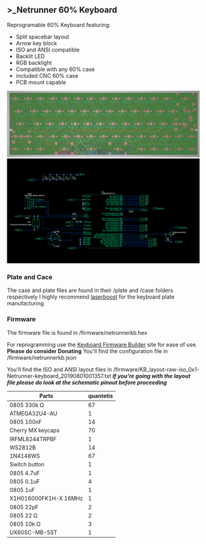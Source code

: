 ## >_Netrunner 60% Keyboard

Reprogramable 60% Keyboard featuring:
* Split spacebar layout
* Arrow key block
* ISO and ANSI compatible
* Backlit LED
* RGB backlight
* Compatible with any 60% case
* included CNC 60% case
* PCB mount capable


![PCB Preview](images/PCB-preview.png)
![Schamatic Preview](images/Schamatic-preview.png)

### Plate and Cace

The case and plate files are found in their /plate and /case folders respectively
I highly recommend [laserboost](https://www.laserboost.com/keyboards) for the keyboard plate manufacturing

### Firmware

The firmware file is found in /firmware/netrunnerkb.hex

For reprogramming use the [Keyboard Firmware Builder](https://kbfirmware.com/) site for ease of use. **Please do consider Donating**
You'll find the configuration file in /firmware/netrunnerkb.json

You'll find the ISO and ANSI layout files in /firmware/KB_layout-raw-iso_0x1-Netrunner-keyboard_20190801001357.txt
_**If you're going with the layout file please do look at the schematic pinout before proceeding**_


Parts | quantetis
------------ | -------------
0805 330k Ω | 67
ATMEGA32U4-AU | 1
0805 100nF | 14
Cherry MX keycaps | 70
IRFML8244TRPBF | 1
WS2812B | 14
1N4148WS | 67
Switch button | 1
0805 4.7uF | 1
0805 0.1uF | 4
0805 1uF | 1
X1H016000FK1H-X 16MHz | 1
0805 22pF | 2
0805 22 Ω | 2
0805 10k Ω | 3
UX60SC-MB-5ST | 1
